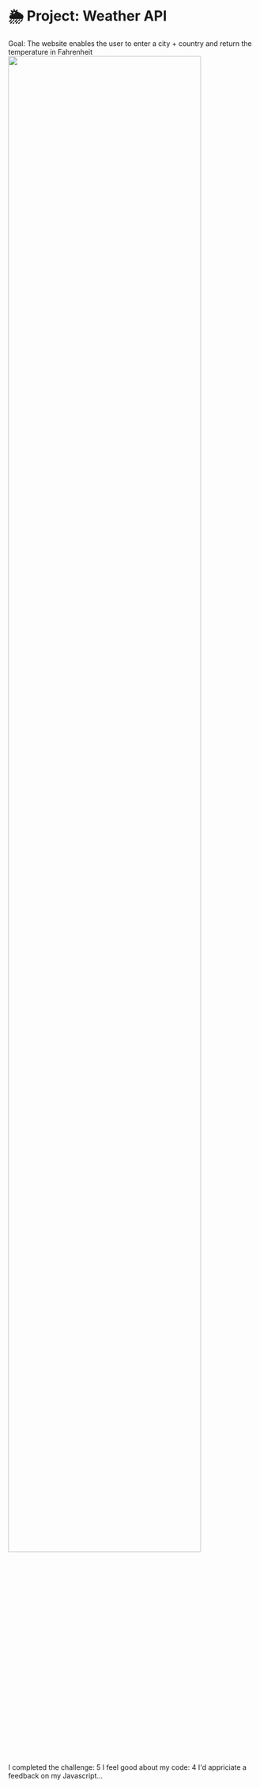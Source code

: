 # 🌦 Project: Weather API
Goal: The website enables the user to enter a city + country and return the temperature in Fahrenheit
<img src=“WeatherprojectScreenshot.png” width=88%>


I completed the challenge: 5
I feel good about my code: 4
I'd appriciate a feedback on my Javascript...
```

